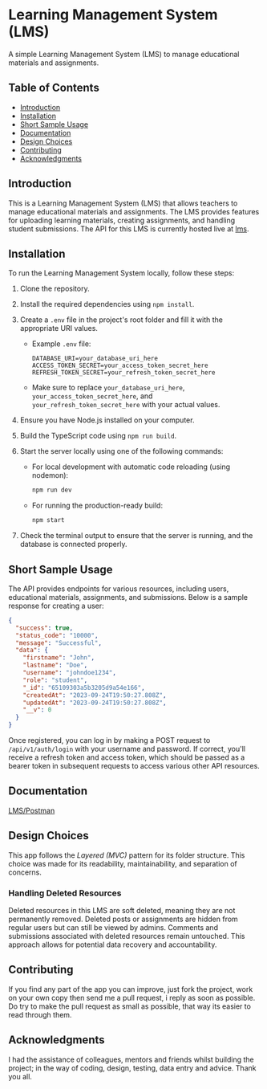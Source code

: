 # Learning Management System (LMS)

A simple Learning Management System (LMS) to manage educational materials and assignments.

## Table of Contents

- [Introduction](#introduction)
- [Installation](#installation)
- [Short Sample Usage](#short-sample-usage)
- [Documentation](#documentation)
- [Design Choices](#design-choices)
- [Contributing](#contributing)
- [Acknowledgments](#acknowledgments)

## Introduction

This is a Learning Management System (LMS) that allows teachers to manage educational materials and assignments. The LMS provides features for uploading learning materials, creating assignments, and handling student submissions. The API for this LMS is currently hosted live at [lms](https://learning-management-system-5tgu.onrender.com).

## Installation

To run the Learning Management System locally, follow these steps:

1. Clone the repository.
2. Install the required dependencies using `npm install`.
3. Create a `.env` file in the project's root folder and fill it with the appropriate URI values.
   - Example `.env` file:
     ```env
     DATABASE_URI=your_database_uri_here
     ACCESS_TOKEN_SECRET=your_access_token_secret_here
     REFRESH_TOKEN_SECRET=your_refresh_token_secret_here
     ```
   - Make sure to replace `your_database_uri_here`, `your_access_token_secret_here`, and `your_refresh_token_secret_here` with your actual values.
4. Ensure you have Node.js installed on your computer.
5. Build the TypeScript code using `npm run build`.
6. Start the server locally using one of the following commands:

   - For local development with automatic code reloading (using nodemon):
     ```bash
     npm run dev
     ```
   - For running the production-ready build:
     ```bash
     npm start
     ```

7. Check the terminal output to ensure that the server is running, and the database is connected properly.

## Short Sample Usage

The API provides endpoints for various resources, including users, educational materials, assignments, and submissions. Below is a sample response for creating a user:

```json
{
  "success": true,
  "status_code": "10000",
  "message": "Successful",
  "data": {
    "firstname": "John",
    "lastname": "Doe",
    "username": "johndoe1234",
    "role": "student",
    "_id": "65109303a5b3205d9a54e166",
    "createdAt": "2023-09-24T19:50:27.808Z",
    "updatedAt": "2023-09-24T19:50:27.808Z",
    "__v": 0
  }
}
```

Once registered, you can log in by making a POST request to `/api/v1/auth/login` with your username and password. If correct, you'll receive a refresh token and access token, which should be passed as a bearer token in subsequent requests to access various other API resources.

## Documentation

[LMS/Postman](https://documenter.getpostman.com/view/29278179/2s9YJW55kR)

## Design Choices

This app follows the _Layered (MVC)_ pattern for its folder structure. This choice was made for its readability, maintainability, and separation of concerns.

### Handling Deleted Resources

Deleted resources in this LMS are soft deleted, meaning they are not permanently removed. Deleted posts or assignments are hidden from regular users but can still be viewed by admins. Comments and submissions associated with deleted resources remain untouched. This approach allows for potential data recovery and accountability.

## Contributing

If you find any part of the app you can improve, just fork the project, work on your own copy then send me a pull request, i reply as soon as possible. Do try to make the pull request as small as possible, that way its easier to read through them.

## Acknowledgments

I had the assistance of colleagues, mentors and friends whilst building the project; in the way of coding, design, testing, data entry and advice. Thank you all.
